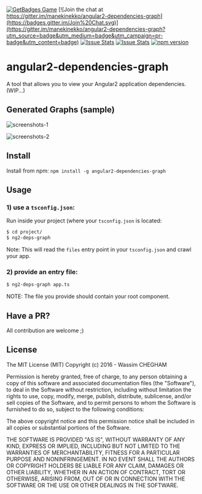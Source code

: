 [![GetBadges Game](https://manekinekko-angular2-dependencies-graph.getbadges.io/shield/company/manekinekko-angular2-dependencies-graph)](https://manekinekko-angular2-dependencies-graph.getbadges.io/?ref=shield-game)
[![Join the chat at https://gitter.im/manekinekko/angular2-dependencies-graph](https://badges.gitter.im/Join%20Chat.svg)](https://gitter.im/manekinekko/angular2-dependencies-graph?utm_source=badge&utm_medium=badge&utm_campaign=pr-badge&utm_content=badge)
[![Issue Stats](http://issuestats.com/github/manekinekko/angular2-dependencies-graph/badge/pr)](http://issuestats.com/github/manekinekko/angular2-dependencies-graph)
[![Issue Stats](http://issuestats.com/github/manekinekko/angular2-dependencies-graph/badge/issue)](http://issuestats.com/github/manekinekko/angular2-dependencies-graph)
[![npm version](https://badge.fury.io/js/angular2-dependencies-graph.svg)](https://badge.fury.io/js/angular2-dependencies-graph)

angular2-dependencies-graph
====
A tool that allows you to view your Angular2 application dependencies. (WIP...)

## Generated Graphs (sample)

![screenshots-1](https://raw.githubusercontent.com/manekinekko/angular2-dependencies-graph/master/screenshots/ng2-deps-graph-1.png)


![screenshots-2](https://raw.githubusercontent.com/manekinekko/angular2-dependencies-graph/master/screenshots/ng2-deps-graph-2.png)


## Install

Install from npm: `npm install -g angular2-dependencies-graph`

## Usage

### 1) use a `tsconfig.json`:
Run inside your project (where your `tsconfig.json` is located:

```bash
$ cd project/
$ ng2-deps-graph
```

Note: This will read the `files` entry point in your `tsconfig.json` and crawl your app.

### 2) provide an entry file:

```bash
$ ng2-deps-graph app.ts
```

NOTE: The file you provide should contain your root component.

## Have a PR?

All contribution are welcome ;)

## License

The MIT License (MIT)
Copyright (c) 2016 - Wassim CHEGHAM

Permission is hereby granted, free of charge, to any person obtaining a copy of this software and associated documentation files (the "Software"), to deal in the Software without restriction, including without limitation the rights to use, copy, modify, merge, publish, distribute, sublicense, and/or sell copies of the Software, and to permit persons to whom the Software is furnished to do so, subject to the following conditions:

The above copyright notice and this permission notice shall be included in all copies or substantial portions of the Software.

THE SOFTWARE IS PROVIDED "AS IS", WITHOUT WARRANTY OF ANY KIND, EXPRESS OR IMPLIED, INCLUDING BUT NOT LIMITED TO THE WARRANTIES OF MERCHANTABILITY, FITNESS FOR A PARTICULAR PURPOSE AND NONINFRINGEMENT. IN NO EVENT SHALL THE AUTHORS OR COPYRIGHT HOLDERS BE LIABLE FOR ANY CLAIM, DAMAGES OR OTHER LIABILITY, WHETHER IN AN ACTION OF CONTRACT, TORT OR OTHERWISE, ARISING FROM, OUT OF OR IN CONNECTION WITH THE SOFTWARE OR THE USE OR OTHER DEALINGS IN THE SOFTWARE.
